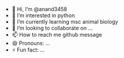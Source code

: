 - 👋 Hi, I’m @anand3458
- 👀 I’m interested in python
- 🌱 I’m currently learning msc animal biology
- 💞️ I’m looking to collaborate on ...
- 📫 How to reach me github message 
- 😄 Pronouns: ...
- ⚡ Fun fact: ...

<!---
anand3458/anand3458 is a ✨ special ✨ repository because its `README.md` (this file) appears on your GitHub profile.
You can click the Preview link to take a look at your changes.
--->
